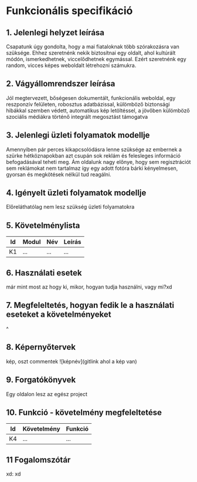 # Funkcionális specifikáció
## 1. Jelenlegi helyzet leírása
Csapatunk úgy gondolta, hogy a mai fiataloknak több szórakozásra van szüksége. Ehhez szeretnénk nekik biztosítnai egy oldalt,
ahol kultúrált módón, ismerkedhetnek, viccelődhetnek egymással. Ezért szeretnénk egy random, vicces képes weboldalt létrehozni számukra.
## 2. Vágyállomrendszer leírása
Jól megtervezett, bőségesen dokumentált, funkcionális weboldal, egy reszponzív felületen, robosztus adatbázissal, külömböző biztonsági hibákkal
szemben védett, automatikus kép letöltéssel, a jövőben külömböző szociális médiákra történő integrált megosztást támogatva
## 3. Jelenlegi üzleti folyamatok modellje
Amennyiben pár perces kikapcsolódásra lenne szüksége az embernek a szürke hétköznapokban azt csupán sok reklám és felesleges információ befogadásával
teheti meg. Ám oldalunk nagy előnye, hogy sem regisztrációt sem reklámokat nem tartalmaz így egy adott fotóra bárki kényelmesen,
gyorsan és megkötések nélkül tud reagálni.
## 4. Igényelt üzleti folyamatok modellje
Előreláthatólag nem lesz szükség üzleti folyamatokra
## 5. Követelménylista

| Id | Modul | Név | Leírás |
| :---: | --- | --- | --- |
| K1 | ...| ... | ... |

## 6. Használati esetek
már mint most az hogy ki, mikor, hogyan tudja használni, vagy mi?xd
## 7. Megfeleltetés, hogyan fedik le a használati eseteket a követelményeket
^
## 8. Képernyőtervek
kép, oszt commentek
![képnév](gitlink ahol a kép van)

## 9. Forgatókönyvek
Egy oldalon lesz az egész project
## 10. Funkció - követelmény megfeleltetése

| Id | Követelmény | Funkció |
| :---: | --- | --- |
| K4 | ... | ... |
## 11 Fogalomszótár
xd: xd